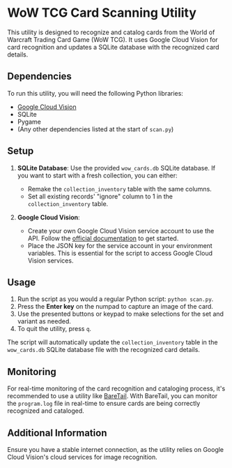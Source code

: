 # WoW TCG Card Scanning Utility

This utility is designed to recognize and catalog cards from the World of Warcraft Trading Card Game (WoW TCG). It uses Google Cloud Vision for card recognition and updates a SQLite database with the recognized card details.

## Dependencies

To run this utility, you will need the following Python libraries:

- [Google Cloud Vision](https://cloud.google.com/vision/docs/libraries)
- SQLite
- Pygame
- (Any other dependencies listed at the start of `scan.py`)

## Setup

1. **SQLite Database**: Use the provided `wow_cards.db` SQLite database. If you want to start with a fresh collection, you can either:
    - Remake the `collection_inventory` table with the same columns.
    - Set all existing records' "ignore" column to 1 in the `collection_inventory` table.

2. **Google Cloud Vision**: 
    - Create your own Google Cloud Vision service account to use the API. Follow the [official documentation](https://cloud.google.com/vision/docs/setup) to get started.
    - Place the JSON key for the service account in your environment variables. This is essential for the script to access Google Cloud Vision services.

## Usage

1. Run the script as you would a regular Python script: `python scan.py`.
2. Press the **Enter key** on the numpad to capture an image of the card.
3. Use the presented buttons or keypad to make selections for the set and variant as needed.
4. To quit the utility, press `q`.

The script will automatically update the `collection_inventory` table in the `wow_cards.db` SQLite database file with the recognized card details.

## Monitoring

For real-time monitoring of the card recognition and cataloging process, it's recommended to use a utility like [BareTail](https://www.baremetalsoft.com/baretail/). With BareTail, you can monitor the `program.log` file in real-time to ensure cards are being correctly recognized and cataloged.

## Additional Information

Ensure you have a stable internet connection, as the utility relies on Google Cloud Vision's cloud services for image recognition.

